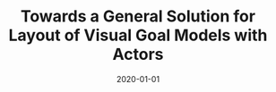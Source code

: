 ---
title: "Towards a General Solution for Layout of Visual Goal Models with Actors"
collection: publications
permalink: /publication/2020-Towards-a-General-Solution-for-Layout-of-Visual-Goal-Models-with-Actors
date: 2020-01-01
venue: 'Proceedings of the IEEE 28th International Requirements Engineering Conference RE'
citation: ' Y. Wang,  Alicia Grubb, "Towards a General Solution for Layout of Visual Goal Models with Actors." Proceedings of the IEEE 28th International Requirements Engineering Conference RE, 2020.'
---
